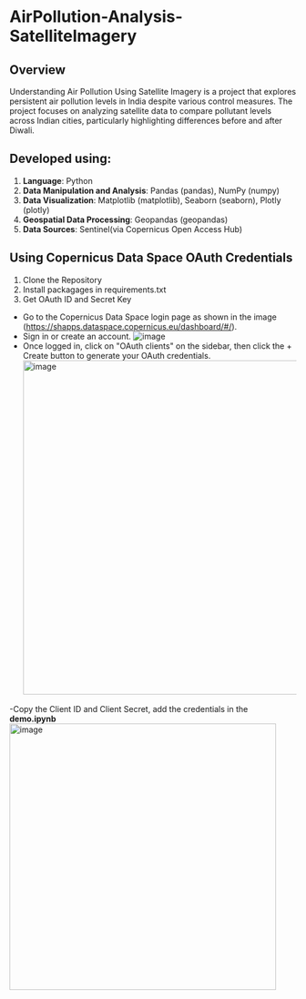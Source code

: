 

# AirPollution-Analysis-SatelliteImagery #

**Overview**
------------
Understanding Air Pollution Using Satellite Imagery is a project that explores persistent air pollution levels in India despite various control measures. The project focuses on analyzing satellite data to compare pollutant levels across Indian cities, particularly highlighting differences before and after Diwali.

**Developed using:**
------------
1. **Language**: Python
2. **Data Manipulation and Analysis**: Pandas (pandas), NumPy (numpy)
3. **Data Visualization**: Matplotlib (matplotlib), Seaborn (seaborn), Plotly (plotly)
4. **Geospatial Data Processing**: Geopandas (geopandas)
5. **Data Sources**: Sentinel(via Copernicus Open Access Hub)

**Using Copernicus Data Space OAuth Credentials**
-------------
1. Clone the Repository
2. Install packagages in requirements.txt
3. Get OAuth ID and Secret Key

- Go to the Copernicus Data Space login page as shown in the image (https://shapps.dataspace.copernicus.eu/dashboard/#/).
- Sign in or create an account.
  ![image](https://github.com/user-attachments/assets/8a73e70e-8956-40b7-96e4-dae569622ebe)
- Once logged in, click on "OAuth clients" on the sidebar, then click the + Create button to generate your OAuth credentials.
  <img width="587" alt="image" src="https://github.com/user-attachments/assets/d8fc8ec5-a1f0-44ea-80d0-38956955dc06">

 -Copy the Client ID and Client Secret, add the credentials in the **demo.ipynb**
 <img width="468" alt="image" src="https://github.com/user-attachments/assets/289b01f7-63a0-49b9-80f4-bbcd35bbccc0">

 


